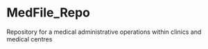 # MedFile_Repo
Repository for a medical administrative operations within clinics and medical centres
